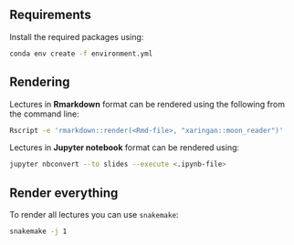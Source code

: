 ## Requirements

Install the required packages using:

```bash
conda env create -f environment.yml
```

## Rendering

Lectures in **Rmarkdown** format can be rendered using the following from
the command line:

```bash
Rscript -e 'rmarkdown::render(<Rmd-file>, "xaringan::moon_reader")'
```

Lectures in **Jupyter notebook** format can be rendered using:

```bash
jupyter nbconvert --to slides --execute <.ipynb-file>
```

## Render everything

To render all lectures you can use `snakemake`:

```bash
snakemake -j 1
```